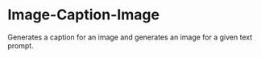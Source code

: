 # Image-Caption-Image
Generates a caption for an image and generates an image for a given text prompt.
